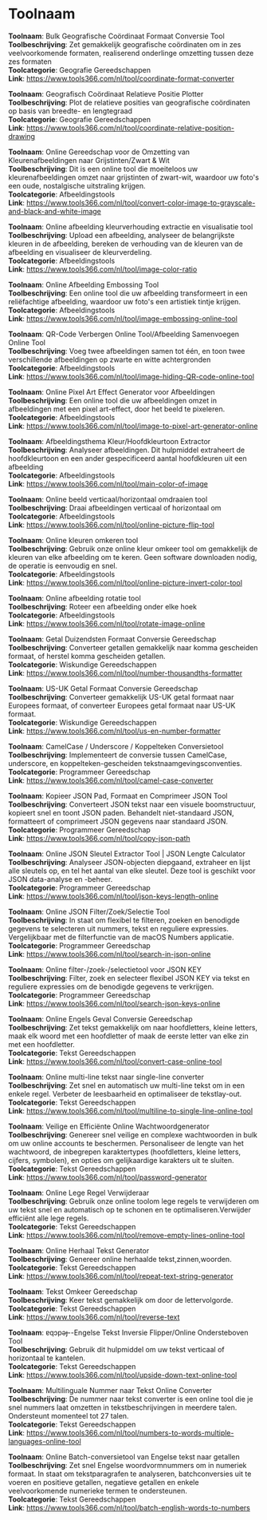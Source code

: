# Toolnaam

**Toolnaam**: Bulk Geografische Coördinaat Formaat Conversie Tool  
**Toolbeschrijving**: Zet gemakkelijk geografische coördinaten om in zes veelvoorkomende formaten, realiserend onderlinge omzetting tussen deze zes formaten  
**Toolcategorie**: Geografie Gereedschappen  
**Link**: https://www.tools366.com/nl/tool/coordinate-format-converter


**Toolnaam**: Geografisch Coördinaat Relatieve Positie Plotter  
**Toolbeschrijving**: Plot de relatieve posities van geografische coördinaten op basis van breedte- en lengtegraad  
**Toolcategorie**: Geografie Gereedschappen  
**Link**: https://www.tools366.com/nl/tool/coordinate-relative-position-drawing


**Toolnaam**: Online Gereedschap voor de Omzetting van Kleurenafbeeldingen naar Grijstinten/Zwart & Wit  
**Toolbeschrijving**: Dit is een online tool die moeiteloos uw kleurenafbeeldingen omzet naar grijstinten of zwart-wit, waardoor uw foto's een oude, nostalgische uitstraling krijgen.  
**Toolcategorie**: Afbeeldingstools  
**Link**: https://www.tools366.com/nl/tool/convert-color-image-to-grayscale-and-black-and-white-image


**Toolnaam**: Online afbeelding kleurverhouding extractie en visualisatie tool  
**Toolbeschrijving**: Upload een afbeelding, analyseer de belangrijkste kleuren in de afbeelding, bereken de verhouding van de kleuren van de afbeelding en visualiseer de kleurverdeling.  
**Toolcategorie**: Afbeeldingstools  
**Link**: https://www.tools366.com/nl/tool/image-color-ratio


**Toolnaam**: Online Afbeelding Embossing Tool  
**Toolbeschrijving**: Een online tool die uw afbeelding transformeert in een reliëfachtige afbeelding, waardoor uw foto's een artistiek tintje krijgen.  
**Toolcategorie**: Afbeeldingstools  
**Link**: https://www.tools366.com/nl/tool/image-embossing-online-tool


**Toolnaam**: QR-Code Verbergen Online Tool/Afbeelding Samenvoegen Online Tool  
**Toolbeschrijving**: Voeg twee afbeeldingen samen tot één, en toon twee verschillende afbeeldingen op zwarte en witte achtergronden  
**Toolcategorie**: Afbeeldingstools  
**Link**: https://www.tools366.com/nl/tool/image-hiding-QR-code-online-tool


**Toolnaam**: Online Pixel Art Effect Generator voor Afbeeldingen  
**Toolbeschrijving**: Een online tool die uw afbeeldingen omzet in afbeeldingen met een pixel art-effect, door het beeld te pixeleren.  
**Toolcategorie**: Afbeeldingstools  
**Link**: https://www.tools366.com/nl/tool/image-to-pixel-art-generator-online


**Toolnaam**: Afbeeldingsthema Kleur/Hoofdkleurtoon Extractor  
**Toolbeschrijving**: Analyseer afbeeldingen. Dit hulpmiddel extraheert de hoofdkleurtoon en een ander gespecificeerd aantal hoofdkleuren uit een afbeelding  
**Toolcategorie**: Afbeeldingstools  
**Link**: https://www.tools366.com/nl/tool/main-color-of-image


**Toolnaam**: Online beeld verticaal/horizontaal omdraaien tool  
**Toolbeschrijving**: Draai afbeeldingen verticaal of horizontaal om  
**Toolcategorie**: Afbeeldingstools  
**Link**: https://www.tools366.com/nl/tool/online-picture-flip-tool


**Toolnaam**: Online kleuren omkeren tool  
**Toolbeschrijving**: Gebruik onze online kleur omkeer tool om gemakkelijk de kleuren van elke afbeelding om te keren. Geen software downloaden nodig, de operatie is eenvoudig en snel.  
**Toolcategorie**: Afbeeldingstools  
**Link**: https://www.tools366.com/nl/tool/online-picture-invert-color-tool


**Toolnaam**: Online afbeelding rotatie tool  
**Toolbeschrijving**: Roteer een afbeelding onder elke hoek  
**Toolcategorie**: Afbeeldingstools  
**Link**: https://www.tools366.com/nl/tool/rotate-image-online


**Toolnaam**: Getal Duizendsten Formaat Conversie Gereedschap  
**Toolbeschrijving**: Converteer getallen gemakkelijk naar komma gescheiden formaat, of herstel komma gescheiden getallen.  
**Toolcategorie**: Wiskundige Gereedschappen  
**Link**: https://www.tools366.com/nl/tool/number-thousandths-formatter


**Toolnaam**: US-UK Getal Formaat Conversie Gereedschap  
**Toolbeschrijving**: Converteer gemakkelijk US-UK getal formaat naar Europees formaat, of converteer Europees getal formaat naar US-UK formaat.  
**Toolcategorie**: Wiskundige Gereedschappen  
**Link**: https://www.tools366.com/nl/tool/us-en-number-formatter


**Toolnaam**: CamelCase / Underscore / Koppelteken Conversietool  
**Toolbeschrijving**: Implementeert de conversie tussen CamelCase, underscore, en koppelteken-gescheiden tekstnaamgevingsconventies.  
**Toolcategorie**: Programmeer Gereedschap  
**Link**: https://www.tools366.com/nl/tool/camel-case-converter


**Toolnaam**: Kopieer JSON Pad, Formaat en Comprimeer JSON Tool  
**Toolbeschrijving**: Converteert JSON tekst naar een visuele boomstructuur, kopieert snel en toont JSON paden. Behandelt niet-standaard JSON, formatteert of comprimeert JSON gegevens naar standaard JSON.  
**Toolcategorie**: Programmeer Gereedschap  
**Link**: https://www.tools366.com/nl/tool/copy-json-path


**Toolnaam**: Online JSON Sleutel Extractor Tool | JSON Lengte Calculator  
**Toolbeschrijving**: Analyseer JSON-objecten diepgaand, extraheer en lijst alle sleutels op, en tel het aantal van elke sleutel. Deze tool is geschikt voor JSON data-analyse en -beheer.  
**Toolcategorie**: Programmeer Gereedschap  
**Link**: https://www.tools366.com/nl/tool/json-keys-length-online


**Toolnaam**: Online JSON Filter/Zoek/Selectie Tool  
**Toolbeschrijving**: In staat om flexibel te filteren, zoeken en benodigde gegevens te selecteren uit nummers, tekst en reguliere expressies. Vergelijkbaar met de filterfunctie van de macOS Numbers applicatie.  
**Toolcategorie**: Programmeer Gereedschap  
**Link**: https://www.tools366.com/nl/tool/search-in-json-online


**Toolnaam**: Online filter-/zoek-/selectietool voor JSON KEY  
**Toolbeschrijving**: Filter, zoek en selecteer flexibel JSON KEY via tekst en reguliere expressies om de benodigde gegevens te verkrijgen.  
**Toolcategorie**: Programmeer Gereedschap  
**Link**: https://www.tools366.com/nl/tool/search-json-keys-online


**Toolnaam**: Online Engels Geval Conversie Gereedschap  
**Toolbeschrijving**: Zet tekst gemakkelijk om naar hoofdletters, kleine letters, maak elk woord met een hoofdletter of maak de eerste letter van elke zin met een hoofdletter.  
**Toolcategorie**: Tekst Gereedschappen  
**Link**: https://www.tools366.com/nl/tool/convert-case-online-tool


**Toolnaam**: Online multi-line tekst naar single-line converter  
**Toolbeschrijving**: Zet snel en automatisch uw multi-line tekst om in een enkele regel. Verbeter de leesbaarheid en optimaliseer de tekstlay-out.  
**Toolcategorie**: Tekst Gereedschappen  
**Link**: https://www.tools366.com/nl/tool/multiline-to-single-line-online-tool


**Toolnaam**: Veilige en Efficiënte Online Wachtwoordgenerator  
**Toolbeschrijving**: Genereer snel veilige en complexe wachtwoorden in bulk om uw online accounts te beschermen. Personaliseer de lengte van het wachtwoord, de inbegrepen karaktertypes (hoofdletters, kleine letters, cijfers, symbolen), en opties om gelijkaardige karakters uit te sluiten.  
**Toolcategorie**: Tekst Gereedschappen  
**Link**: https://www.tools366.com/nl/tool/password-generator


**Toolnaam**: Online Lege Regel Verwijderaar  
**Toolbeschrijving**: Gebruik onze online toolom lege regels te verwijderen om uw tekst snel en automatisch op te schonen en te optimaliseren.Verwijder efficiënt alle lege regels.  
**Toolcategorie**: Tekst Gereedschappen  
**Link**: https://www.tools366.com/nl/tool/remove-empty-lines-online-tool


**Toolnaam**: Online Herhaal Tekst Generator  
**Toolbeschrijving**: Genereer online herhaalde tekst,zinnen,woorden.  
**Toolcategorie**: Tekst Gereedschappen  
**Link**: https://www.tools366.com/nl/tool/repeat-text-string-generator


**Toolnaam**: Tekst Omkeer Gereedschap  
**Toolbeschrijving**: Keer tekst gemakkelijk om door de lettervolgorde.  
**Toolcategorie**: Tekst Gereedschappen  
**Link**: https://www.tools366.com/nl/tool/reverse-text


**Toolnaam**: ɐqɔpǝɟ--Engelse Tekst Inversie Flipper/Online Ondersteboven Tool  
**Toolbeschrijving**: Gebruik dit hulpmiddel om uw tekst verticaal of horizontaal te kantelen.  
**Toolcategorie**: Tekst Gereedschappen  
**Link**: https://www.tools366.com/nl/tool/upside-down-text-online-tool


**Toolnaam**: Multilinguale Nummer naar Tekst Online Converter  
**Toolbeschrijving**: De nummer naar tekst converter is een online tool die je snel nummers laat omzetten in tekstbeschrijvingen in meerdere talen. Ondersteunt momenteel tot 27 talen.  
**Toolcategorie**: Tekst Gereedschappen  
**Link**: https://www.tools366.com/nl/tool/numbers-to-words-multiple-languages-online-tool


**Toolnaam**: Online Batch-conversietool van Engelse tekst naar getallen  
**Toolbeschrijving**: Zet snel Engelse woordvormnummers om in numeriek formaat. In staat om tekstparagrafen te analyseren, batchconversies uit te voeren en positieve getallen, negatieve getallen en enkele veelvoorkomende numerieke termen te ondersteunen.  
**Toolcategorie**: Tekst Gereedschappen  
**Link**: https://www.tools366.com/nl/tool/batch-english-words-to-numbers


